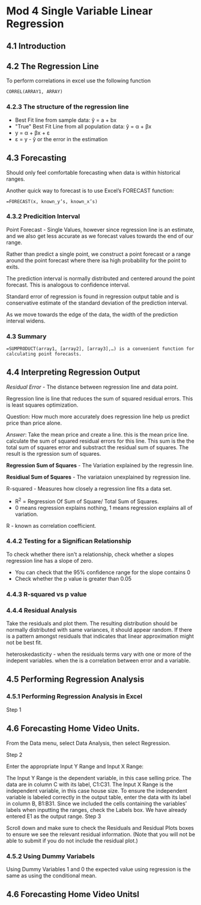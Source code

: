 # Mod 4 Single Variable Linear Regression

## 4.1 Introduction

## 4.2 The Regression Line

To perform correlations in excel use the following function
```
CORREL(ARRAY1, ARRAY)
```

### 4.2.3 The structure of the regression line

+ Best Fit line from sample data:  y&#770; = a + bx 
+ "True" Best Fit Line from all population data: y&#770; = &alpha; + &beta;x
+  y = &alpha; + &beta;x + &epsilon; 
 + &epsilon; = y - y&#770; or the error in the estimation


## 4.3 Forecasting

Should only feel comfortable forecasting when data is within historical ranges.

Another quick way to forecast is to use Excel’s FORECAST function:
```
=FORECAST(x, known_y’s, known_x’s)
```

### 4.3.2 Predicition Interval

Point Forecast - Single Values, however since regression line is an estimate, and we also get less accurate as we forecast values towards the end of our range. 

Rather than predict a single point, we construct a point forecast or a range around the point forecast where there isa high probability for the point to exits.

The prediction interval is normally distributed and centered around the point forecast. This is analogous to confidence interval. 

Standard error of regression is found in regression output table and is conservative estimate of the standard deviation of the prediction interval.

As we move towards the edge of the data, the width of the prediction interval widens.


### 4.3 Summary
```
=SUMPRODUCT(array1, [array2], [array3],…) is a convenient function for calculating point forecasts.
```

## 4.4 Interpreting Regression Output 

_Residual Error_ - The distance between regression line and data point.

Regression line is line that reduces the sum of squared residual errors. This is least squares optimization.

Question: How much more accurately does regression line help us predict price than price alone.

*Answer*: Take the mean price and create a line. this is the mean price line. calculate the sum of squared residual errors for this line. This sum is the the total sum of squares error and substract the residual sum of squares.  The result is the rgression sum of squares.

**Regression Sum of Squares** - The Variation explained by the regressin line.  

**Residiual Sum of Squares** - The variataion unexplained by regression line.


R-squared - Measures how closely a regression line fits a data set. 
 + R<sup>2</sup> = Regression Of Sum of Square/ Total Sum of Squares.
  + 0 means regression explains nothing, 1 means regression explains all of variation.

R - known as correlation coefficient.

### 4.4.2 Testing for a Significan Relationship

To check whether there isn't a relationship, check whether a slopes regression line has a slope of zero.
 + You can check that the 95% confidence range for the slope contains 0 
 + Check whether the p value is greater than 0.05

### 4.4.3 R-squared vs p value

### 4.4.4 Residual Analysis

Take the residuals and plot them.  The resulting distribution should be normally distributed with same variances, it should appear random.  If there is a pattern amongst residuals that indicates that linear approximation might not be best fit.

heteroskedasticity - when the residuals terms vary with one or more of the indepent variables.  when the is a correlation between error and a variable.


## 4.5 Performing Regression Analysis 

### 4.5.1 Performing Regression Analysis in Excel
Step 1

## 4.6 Forecasting Home Video Units.

From the Data menu, select Data Analysis, then select Regression. 

Step 2

Enter the appropriate Input Y Range and Input X Range:

The Input Y Range is the dependent variable, in this case selling price. The data are in column C with its label, C1:C31.
The Input X Range is the independent variable, in this case house size. To ensure the independent variable is labeled correctly in the output table, enter the data with its label in column B, B1:B31.
Since we included the cells containing the variables’ labels when inputting the ranges, check the Labels box.
We have already entered E1 as the output range.
Step 3

Scroll down and make sure to check the Residuals and Residual Plots boxes to ensure we see the relevant residual information. (Note that you will not be able to submit if you do not include the residual plot.)


### 4.5.2 Using Dummy Variabels
Using Dummy Variables 1 and 0 the expected value using regression is the same as using the conditional mean.


## 4.6 Forecasting Home Video Unitsl

